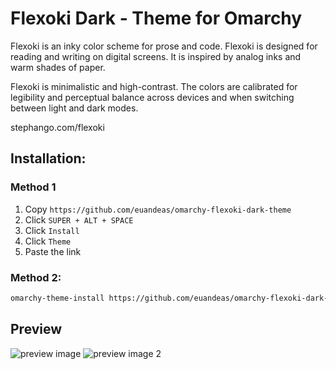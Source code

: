 # Flexoki Dark - Theme for Omarchy

Flexoki is an inky color scheme for prose and code. Flexoki is designed for reading and writing on digital screens. It is inspired by analog inks and warm shades of paper.

Flexoki is minimalistic and high-contrast. The colors are calibrated for legibility and perceptual balance across devices and when switching between light and dark modes.

stephango.com/flexoki

## Installation:

### Method 1
1. Copy `https://github.com/euandeas/omarchy-flexoki-dark-theme`
2. Click `SUPER + ALT + SPACE`
3. Click `Install`
4. Click `Theme`
5. Paste the link 

### Method 2:
```bash
omarchy-theme-install https://github.com/euandeas/omarchy-flexoki-dark-theme.git
```

## Preview

![preview image]()
![preview image 2]()
